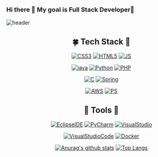 ### Hi there 👋 My goal is Full Stack Developer🌷
<!--   
**vinszip999/vinszip999** is a ✨ _special_ ✨ repository because its `README.md` (this file) appears on your GitHub profile.

Here are some ideas to get you started:

- 🔭 I’m currently working on ...
- 🌱 I’m currently learning ...
- 👯 I’m looking to collaborate on ...
- 🤔 I’m looking for help with ...
- 💬 Ask me about ...
- 📫 How to reach me: ...
- 😄 Pronouns: ...
- ⚡ Fun fact: ...
-->

![header](https://capsule-render.vercel.app/api?type=waving&color=gradient&height=250&section=header&text=U%20Vin%20Lee&fontSize=100)
<!-- ![header](https://capsule-render.vercel.app/api?type=slice&color=gradient&height=200&section=footer&text=U%20Vin%20Lee&fontSize=100) -->

<div align=center>
  
## 🍀 Tech  Stack 🍂
[![CSS3](https://img.shields.io/badge/CSS3-1572B6?style=flat-square&logo=CSS3&logoColor=white)](https://github.com/vinszip999)  [![HTML5](https://img.shields.io/badge/HTML5-E34F26?style=flat-square&logo=HTML5&logoColor=white)](https://github.com/vinszip999)  [![JS](https://img.shields.io/badge/JavaScript-F7DF1E?style=flat-square&logo=JavaScript&logoColor=black)](https://github.com/vinszip999)

[![java](https://img.shields.io/badge/Java-007396?style=flat-square&logo=Java&logoColor=white)](https://github.com/vinszip999)  [![Python](https://img.shields.io/badge/Python-3776AB?style=flat-square&logo=Python&logoColor=white)](https://github.com/vinszip999)  [![PHP](https://img.shields.io/badge/PHP-777BB4?style=flat-square&logo=PHP&logoColor=white)](https://github.com/vinszip999)

[![C](https://img.shields.io/badge/C%20Language-A8B9CC?style=flat-square&logo=C&logoColor=white)](https://github.com/vinszip999)  [![Spring](https://img.shields.io/badge/Spring-6DB33F?style=flat-square&logo=Spring&logoColor=white)](https://github.com/vinszip999)

[![AWS](https://img.shields.io/badge/Amazon%20AWS-232F3E?style=flat-square&logo=AmazonAWS&logoColor=white)](https://github.com/vinszip999)  [![PS](https://img.shields.io/badge/PS-31A8FF?style=flat-square&logo=AdobePhotoshop&logoColor=black)](https://github.com/vinszip999)

## 🔨 Tools 🔧
[![EclipseIDE](https://img.shields.io/badge/Eclipse%20IDE-2C2255?style=flat-square&logo=EclipseIDE&logoColor=white)](https://github.com/vinszip999)  [![PyCharm](https://img.shields.io/badge/PyCharm-gray?style=flat-square&logo=PyCharm&logoColor=white)](https://github.com/vinszip999)  [![VisualStudio](https://img.shields.io/badge/Visual%20Studio-lightgray?style=flat-square&logo=VisualStudio&logoColor=5C2D91)](https://github.com/vinszip999)

[![VisualStudioCode](https://img.shields.io/badge/Visual%20Studio%20Code-black?style=flat-square&logo=VisualStudioCode&logoColor=007ACC)](https://github.com/vinszip999)  [![Docker](https://img.shields.io/badge/Docker-green?style=flat-square&logo=Docker&logoColor=#2496ED)](https://github.com/vinszip999)
  

[![Anurag's github stats](https://github-readme-stats.vercel.app/api?username=vinszip999&show_icons=true)](https://github.com/vinszip999)
[![Top Langs](https://github-readme-stats.vercel.app/api/top-langs/?username=vinszip999&layout=compact)](https://github.com/vinszip999)
